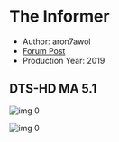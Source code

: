 # The Informer

* Author: aron7awol
* [Forum Post](https://www.avsforum.com/threads/bass-eq-for-filtered-movies.2995212/post-59115088)
* Production Year: 2019

## DTS-HD MA 5.1

![img 0](https://i.imgur.com/0i3bT2j.jpg)

![img 0](https://i.imgur.com/HY2MEnv.png)


